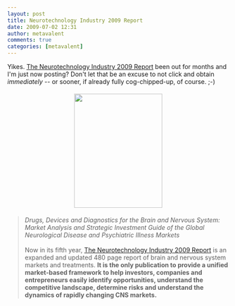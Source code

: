 ```yaml
---
layout: post
title: Neurotechnology Industry 2009 Report
date: 2009-07-02 12:31
author: metavalent
comments: true
categories: [metavalent]
---
```

<p>Yikes. <a href="http://www.neuroinsights.com/marketreports/marketreport2009.html">The Neurotechnology Industry 2009 Report</a> been out for months and I'm just now posting? Don't let that be an excuse to not click and obtain <em>immediately -- </em>or sooner, if already fully cog-chipped-up, of course. ;-) </p>
<p align="center"><a href="http://www.neuroinsights.com/marketreports/marketreport2009.html"><img height="259" border="0" width="200" style="margin:5px;" alt="" src="http://metavalent.com/images/2009_NIR_CoverShot_B_200.jpg" /></a></p>
<blockquote>
    <p><em>Drugs, Devices and Diagnostics for the Brain and Nervous System: Market Analysis and Strategic Investment Guide of the Global Neurological Disease and Psychiatric Illness Markets</em><br /><br />Now in its fifth year, <a href="http://www.neuroinsights.com/marketreports/marketreport2009.html">The Neurotechnology Industry 2009 Report</a> is an expanded and updated 480 page report of brain and nervous system markets and treatments. <strong>It is the only publication to provide a unified market-based framework to help investors, companies and entrepreneurs easily identify opportunities, understand the competitive landscape, determine risks and understand the dynamics of rapidly changing CNS markets.</strong></p>
</blockquote>

